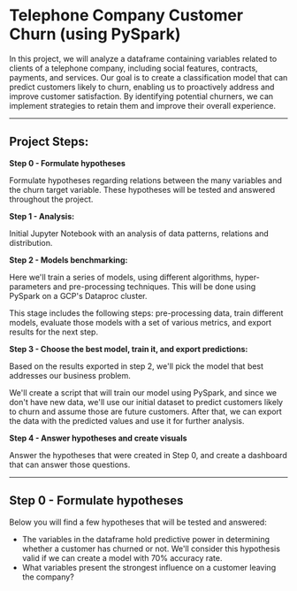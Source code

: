 # Telephone Company Customer Churn (using PySpark)

In this project, we will analyze a dataframe containing variables related to clients of a telephone company, including social features, contracts, payments, and services. Our goal is to create a classification model that can predict customers likely to churn, enabling us to proactively address and improve customer satisfaction. By identifying potential churners, we can implement strategies to retain them and improve their overall experience.

---

## **Project Steps:**
**Step 0 - Formulate hypotheses**

Formulate hypotheses regarding relations between the many variables and the churn target variable. These hypotheses will be tested and answered throughout the project.

**Step 1 - Analysis:**

Initial Jupyter Notebook with an analysis of data patterns, relations and distribution.

**Step 2 - Models benchmarking:**

Here we'll train a series of models, using different algorithms, hyper-parameters and pre-processing techniques. This will be done using PySpark on a GCP's Dataproc cluster.

This stage includes the following steps: pre-processing data, train different models, evaluate those models with a set of various metrics, and export results for the next step.

**Step 3 - Choose the best model, train it, and export predictions:**

Based on the results exported in step 2, we'll pick the model that best addresses our business problem.

We'll create a script that will train our model using PySpark, and since we don't have new data, we'll use our initial dataset to predict customers likely to churn and assume those are future customers. After that, we can export the data with the predicted values and use it for further analysis.

**Step 4 - Answer hypotheses and create visuals**

Answer the hypotheses that were created in Step 0, and create a dashboard that can answer those questions.

---
## **Step 0 - Formulate hypotheses**

Below you will find a few hypotheses that will be tested and answered:
- The variables in the dataframe hold predictive power in determining whether a customer has churned or not. We'll consider this hypothesis valid if we can create a model with 70% accuracy rate.
- What variables present the strongest influence on a customer leaving the company?

